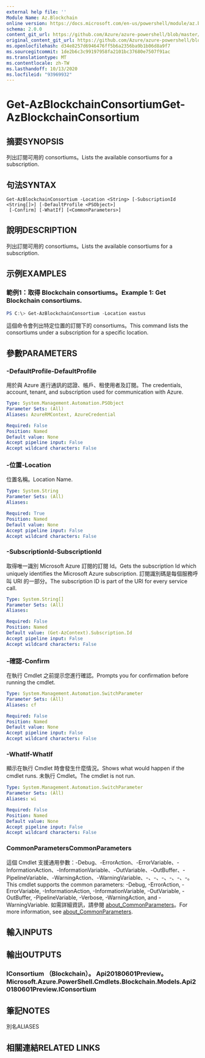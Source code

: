 ```yaml
---
external help file: ''
Module Name: Az.Blockchain
online version: https://docs.microsoft.com/en-us/powershell/module/az.blockchain/get-azblockchainconsortium
schema: 2.0.0
content_git_url: https://github.com/Azure/azure-powershell/blob/master/src/Blockchain/help/Get-AzBlockchainConsortium.md
original_content_git_url: https://github.com/Azure/azure-powershell/blob/master/src/Blockchain/help/Get-AzBlockchainConsortium.md
ms.openlocfilehash: d34e8257d6946476ff5b6a2356ba9b1b06d8a9f7
ms.sourcegitcommit: 1de2b6c3c99197958fa2101bc37680e7507f91ac
ms.translationtype: MT
ms.contentlocale: zh-TW
ms.lasthandoff: 10/13/2020
ms.locfileid: "93969932"
---
```

# <span data-ttu-id="2b3fc-101">Get-AzBlockchainConsortium</span><span class="sxs-lookup"><span data-stu-id="2b3fc-101">Get-AzBlockchainConsortium</span></span>

## <span data-ttu-id="2b3fc-102">摘要</span><span class="sxs-lookup"><span data-stu-id="2b3fc-102">SYNOPSIS</span></span>
<span data-ttu-id="2b3fc-103">列出訂閱可用的 consortiums。</span><span class="sxs-lookup"><span data-stu-id="2b3fc-103">Lists the available consortiums for a subscription.</span></span>

## <span data-ttu-id="2b3fc-104">句法</span><span class="sxs-lookup"><span data-stu-id="2b3fc-104">SYNTAX</span></span>

```
Get-AzBlockchainConsortium -Location <String> [-SubscriptionId <String[]>] [-DefaultProfile <PSObject>]
 [-Confirm] [-WhatIf] [<CommonParameters>]
```

## <span data-ttu-id="2b3fc-105">說明</span><span class="sxs-lookup"><span data-stu-id="2b3fc-105">DESCRIPTION</span></span>
<span data-ttu-id="2b3fc-106">列出訂閱可用的 consortiums。</span><span class="sxs-lookup"><span data-stu-id="2b3fc-106">Lists the available consortiums for a subscription.</span></span>

## <span data-ttu-id="2b3fc-107">示例</span><span class="sxs-lookup"><span data-stu-id="2b3fc-107">EXAMPLES</span></span>

### <span data-ttu-id="2b3fc-108">範例1：取得 Blockchain consortiums。</span><span class="sxs-lookup"><span data-stu-id="2b3fc-108">Example 1: Get Blockchain consortiums.</span></span>
```powershell
PS C:\> Get-AzBlockchainConsortium -Location eastus

```

<span data-ttu-id="2b3fc-109">這個命令會列出特定位置的訂閱下的 consortiums。</span><span class="sxs-lookup"><span data-stu-id="2b3fc-109">This command lists the consortiums under a subscription for a specific location.</span></span>

## <span data-ttu-id="2b3fc-110">參數</span><span class="sxs-lookup"><span data-stu-id="2b3fc-110">PARAMETERS</span></span>

### <span data-ttu-id="2b3fc-111">-DefaultProfile</span><span class="sxs-lookup"><span data-stu-id="2b3fc-111">-DefaultProfile</span></span>
<span data-ttu-id="2b3fc-112">用於與 Azure 進行通訊的認證、帳戶、租使用者及訂閱。</span><span class="sxs-lookup"><span data-stu-id="2b3fc-112">The credentials, account, tenant, and subscription used for communication with Azure.</span></span>

```yaml
Type: System.Management.Automation.PSObject
Parameter Sets: (All)
Aliases: AzureRMContext, AzureCredential

Required: False
Position: Named
Default value: None
Accept pipeline input: False
Accept wildcard characters: False
```

### <span data-ttu-id="2b3fc-113">-位置</span><span class="sxs-lookup"><span data-stu-id="2b3fc-113">-Location</span></span>
<span data-ttu-id="2b3fc-114">位置名稱。</span><span class="sxs-lookup"><span data-stu-id="2b3fc-114">Location Name.</span></span>

```yaml
Type: System.String
Parameter Sets: (All)
Aliases:

Required: True
Position: Named
Default value: None
Accept pipeline input: False
Accept wildcard characters: False
```

### <span data-ttu-id="2b3fc-115">-SubscriptionId</span><span class="sxs-lookup"><span data-stu-id="2b3fc-115">-SubscriptionId</span></span>
<span data-ttu-id="2b3fc-116">取得唯一識別 Microsoft Azure 訂閱的訂閱 Id。</span><span class="sxs-lookup"><span data-stu-id="2b3fc-116">Gets the subscription Id which uniquely identifies the Microsoft Azure subscription.</span></span>
<span data-ttu-id="2b3fc-117">訂閱識別碼是每個服務呼叫 URI 的一部分。</span><span class="sxs-lookup"><span data-stu-id="2b3fc-117">The subscription ID is part of the URI for every service call.</span></span>

```yaml
Type: System.String[]
Parameter Sets: (All)
Aliases:

Required: False
Position: Named
Default value: (Get-AzContext).Subscription.Id
Accept pipeline input: False
Accept wildcard characters: False
```

### <span data-ttu-id="2b3fc-118">-確認</span><span class="sxs-lookup"><span data-stu-id="2b3fc-118">-Confirm</span></span>
<span data-ttu-id="2b3fc-119">在執行 Cmdlet 之前提示您進行確認。</span><span class="sxs-lookup"><span data-stu-id="2b3fc-119">Prompts you for confirmation before running the cmdlet.</span></span>

```yaml
Type: System.Management.Automation.SwitchParameter
Parameter Sets: (All)
Aliases: cf

Required: False
Position: Named
Default value: None
Accept pipeline input: False
Accept wildcard characters: False
```

### <span data-ttu-id="2b3fc-120">-WhatIf</span><span class="sxs-lookup"><span data-stu-id="2b3fc-120">-WhatIf</span></span>
<span data-ttu-id="2b3fc-121">顯示在執行 Cmdlet 時會發生什麼情況。</span><span class="sxs-lookup"><span data-stu-id="2b3fc-121">Shows what would happen if the cmdlet runs.</span></span>
<span data-ttu-id="2b3fc-122">未執行 Cmdlet。</span><span class="sxs-lookup"><span data-stu-id="2b3fc-122">The cmdlet is not run.</span></span>

```yaml
Type: System.Management.Automation.SwitchParameter
Parameter Sets: (All)
Aliases: wi

Required: False
Position: Named
Default value: None
Accept pipeline input: False
Accept wildcard characters: False
```

### <span data-ttu-id="2b3fc-123">CommonParameters</span><span class="sxs-lookup"><span data-stu-id="2b3fc-123">CommonParameters</span></span>
<span data-ttu-id="2b3fc-124">這個 Cmdlet 支援通用參數：-Debug、-ErrorAction、-ErrorVariable、-InformationAction、-InformationVariable、-OutVariable、-OutBuffer、-PipelineVariable、-WarningAction、-WarningVariable、-、-、-、-、-、-。</span><span class="sxs-lookup"><span data-stu-id="2b3fc-124">This cmdlet supports the common parameters: -Debug, -ErrorAction, -ErrorVariable, -InformationAction, -InformationVariable, -OutVariable, -OutBuffer, -PipelineVariable, -Verbose, -WarningAction, and -WarningVariable.</span></span> <span data-ttu-id="2b3fc-125">如需詳細資訊，請參閱 [about_CommonParameters](http://go.microsoft.com/fwlink/?LinkID=113216)。</span><span class="sxs-lookup"><span data-stu-id="2b3fc-125">For more information, see [about_CommonParameters](http://go.microsoft.com/fwlink/?LinkID=113216).</span></span>

## <span data-ttu-id="2b3fc-126">輸入</span><span class="sxs-lookup"><span data-stu-id="2b3fc-126">INPUTS</span></span>

## <span data-ttu-id="2b3fc-127">輸出</span><span class="sxs-lookup"><span data-stu-id="2b3fc-127">OUTPUTS</span></span>

### <span data-ttu-id="2b3fc-128">IConsortium （Blockchain）。 Api20180601Preview。</span><span class="sxs-lookup"><span data-stu-id="2b3fc-128">Microsoft.Azure.PowerShell.Cmdlets.Blockchain.Models.Api20180601Preview.IConsortium</span></span>

## <span data-ttu-id="2b3fc-129">筆記</span><span class="sxs-lookup"><span data-stu-id="2b3fc-129">NOTES</span></span>

<span data-ttu-id="2b3fc-130">別名</span><span class="sxs-lookup"><span data-stu-id="2b3fc-130">ALIASES</span></span>

## <span data-ttu-id="2b3fc-131">相關連結</span><span class="sxs-lookup"><span data-stu-id="2b3fc-131">RELATED LINKS</span></span>

